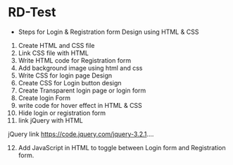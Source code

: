 # RD-Test

- Steps for Login & Registration form Design using HTML & CSS

1. Create HTML and CSS file 
2. Link CSS file with HTML 
3. Write HTML code for Registration form  
4. Add background image using html and css
5. Write CSS for login page Design 
6. Create CSS for Login button design
7. Create Transparent login page or login form 
8. Create login Form 
9. write code for hover effect in HTML & CSS 
10. Hide login or registration form 
11. link jQuery with HTML

jQuery link https://code.jquery.com/jquery-3.2.1....

12. Add JavaScript in HTML to toggle between Login form and Registration form.
